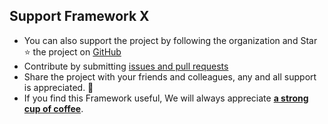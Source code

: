 ## Support Framework X

-   You can also support the project by following the organization and Star ⭐ the project on [GitHub](https://github.com/3rd-planet/framework-x)
-   Contribute by submitting [issues and pull requests](https://github.com/3rd-planet/framework-x/issues/new/choose)
-   Share the project with your friends and colleagues, any and all support is appreciated. 🙏
-   If you find this Framework useful, We will always appreciate **[a strong cup of coffee](https://www.buymeacoffee.com/msamgan)**.
